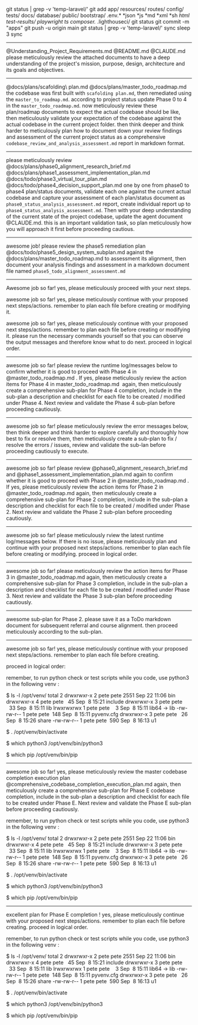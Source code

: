 git status | grep -v 'temp-laravel\/'
git add app/ resources/ routes/ config/ tests/ docs/ database/ public/ bootstrap/ .env.* *json *js *md *xml *sh *html test-results/ playwright* *ts composer.* .lighthouseci/
git status
git commit -m "apps"
git push -u origin main
git status | grep -v 'temp-laravel\/'
sync
sleep 3
sync

---

@Understanding_Project_Requirements.md @README.md @CLAUDE.md please meticulously review the attached documents to have a deep understanding of the project's mission, purpose, design, architecture and its goals and objectives.

---

@docs/plans/scafolding\ plan.md @docs/plans/master_todo_roadmap.md the codebase was first built with `scafolding plan.md`, then remediated using the `master_to_roadmap.md`. according to project status update Phase 0 to 4 in the `master_todo_roadmap.md`. now meticulously review these plan/roadmap documents to expect the actual codebase should be like, then meticulously validate your expectation of the codebase against the actual codebase in the current project folder. then think deeper and think harder to meticulously plan how to document down your review findings and assessment of the current project status as a comprehensive `codebase_review_and_analysis_assessment.md` report in markdown format.

---

please meticulously review @docs/plans/phase0_alignment_research_brief.md @docs/plans/phase1_assessment_implementation_plan.md @docs/todo/phase3_virtual_tour_plan.md @docs/todo/phase4_decision_support_plan.md one by one from phase0 to phase4 plan/status documents, validate each one against the current actual codebase and capture your assessment of each plan/status document as `phase0_status_analysis_assessment.md` report, create individual report up to `phase4_status_analysis_assessment.md`. Then with your deep understanding of the current state of the project codebase, update the agent document @CLAUDE.md. this is an important validation task, so plan meticulously how you will approach it first before proceeding cautious.

---

awesome job! please review the phase5 remediation plan @docs/todo/phase5_design_system_subplan.md against the @docs/plans/master_todo_roadmap.md to assessment its alignment, then document your analysis findings and assessment in a markdown document file named `phase5_todo_alignment_assessment.md`

---

Awesome job so far! yes, please meticulously proceed with your next steps.

awesome job so far! yes, please meticulously continue with your proposed next steps/actions. remember to plan each file before creating or modifying it.

awesome job so far! yes, please meticulously continue with your proposed next steps/actions. remember to plan each file before creating or modifying it. please run the necessary commands yourself so that you can observe the output messages and therefore know what to do next.  proceed in logical order.

---

awesome job so far! please review the runtime log/messages below to confirm whether it is good to proceed with Phase 4 in @master_todo_roadmap.md . If yes, please meticulously review the action items for Phase 4 in master_todo_roadmap.md  again, then meticulously create a comprehensive sub-plan for Phase 4 completion, include in the sub-plan a description and checklist for each file to be created / modified under Phase 4. Next review and validate the Phase 4 sub-plan before proceeding cautiously.

---

awesome job so far! please meticulously review the error messages below, then think deeper and think harder to explore carefully and thoroughly how best to fix or resolve them, then meticulously create a sub-plan to fix / resolve the errors / issues, review and validate the sub-lan before proceeding cautiously to execute.

---

awesome job so far! please review @phase0_alignment_research_brief.md and @phase1_assessment_implementation_plan.md again to confirm whether it is good to proceed with Phase 2 in @master_todo_roadmap.md . If yes, please meticulously review the action items for Phase 2 in @master_todo_roadmap.md again, then meticulously create a comprehensive sub-plan for Phase 2 completion, include in the sub-plan a description and checklist for each file to be created / modified under Phase 2. Next review and validate the Phase 2 sub-plan before proceeding cautiously.

---

awesome job so far! please meticulously rview the latest runtime log/messages below. If there is no issue, please meticulously plan and continue with your proposed next steps/actions. remember to plan each file before creating or modifying. proceed in logical order.

---

awesome job so far! please meticulously review the action items for Phase 3 in @master_todo_roadmap.md again, then meticulously create a comprehensive sub-plan for Phase 3 completion, include in the sub-plan a description and checklist for each file to be created / modified under Phase 3. Next review and validate the Phase 3 sub-plan before proceeding cautiously.

---

awesome sub-plan for Phase 2. please save it as a ToDo markdown document for subsequent referral and course alignment. then proceed meticulously according to the sub-plan.

---

awesome job so far! yes, please meticulously continue with your proposed next steps/actions. remember to plan each file before creating.

proceed in logical order:


remember, to run python check or test scripts while you code, use python3 in the following venv :

$ ls -l /opt/venv/
total 2
drwxrwxr-x 2 pete pete 2551 Sep 22 11:06 bin
drwxrwxr-x 4 pete pete   45 Sep  8 15:21 include
drwxrwxr-x 3 pete pete   33 Sep  8 15:11 lib
lrwxrwxrwx 1 pete pete    3 Sep  8 15:11 lib64 -> lib
-rw-rw-r-- 1 pete pete  148 Sep  8 15:11 pyvenv.cfg
drwxrwxr-x 3 pete pete   26 Sep  8 15:26 share
-rw-rw-r-- 1 pete pete  590 Sep  8 16:13 u1

$ . /opt/venv/bin/activate

$ which python3
/opt/venv/bin/python3

$ which pip
/opt/venv/bin/pip


---

awesome job so far! yes, please meticulously review the master codebase completion execution plan @comprehensive_codebase_completion_execution_plan.md  again, then meticulously create a comprehensive sub-plan for Phase E codebase completion, include in the sub-plan a description and checklist for each file to be created under Phase E. Next review and validate the Phase E sub-plan before proceeding cautiously.

remember, to run python check or test scripts while you code, use python3 in the following venv :

$ ls -l /opt/venv/
total 2
drwxrwxr-x 2 pete pete 2551 Sep 22 11:06 bin
drwxrwxr-x 4 pete pete   45 Sep  8 15:21 include
drwxrwxr-x 3 pete pete   33 Sep  8 15:11 lib
lrwxrwxrwx 1 pete pete    3 Sep  8 15:11 lib64 -> lib
-rw-rw-r-- 1 pete pete  148 Sep  8 15:11 pyvenv.cfg
drwxrwxr-x 3 pete pete   26 Sep  8 15:26 share
-rw-rw-r-- 1 pete pete  590 Sep  8 16:13 u1

$ . /opt/venv/bin/activate

$ which python3
/opt/venv/bin/python3

$ which pip
/opt/venv/bin/pip


---

excellent plan for Phase E completion ! yes, please meticulously continue with your proposed next steps/actions. remember to plan each file before creating. proceed in logical order.

remember, to run python check or test scripts while you code, use python3 in the following venv :

$ ls -l /opt/venv/
total 2
drwxrwxr-x 2 pete pete 2551 Sep 22 11:06 bin
drwxrwxr-x 4 pete pete   45 Sep  8 15:21 include
drwxrwxr-x 3 pete pete   33 Sep  8 15:11 lib
lrwxrwxrwx 1 pete pete    3 Sep  8 15:11 lib64 -> lib
-rw-rw-r-- 1 pete pete  148 Sep  8 15:11 pyvenv.cfg
drwxrwxr-x 3 pete pete   26 Sep  8 15:26 share
-rw-rw-r-- 1 pete pete  590 Sep  8 16:13 u1

$ . /opt/venv/bin/activate

$ which python3
/opt/venv/bin/python3

$ which pip
/opt/venv/bin/pip

